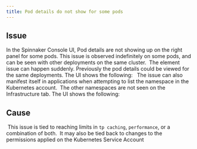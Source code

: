 ```yaml
---
title: Pod details do not show for some pods
---
```


## Issue
In the Spinnaker Console UI, Pod details are not showing up on the right panel for some pods.
This issue is observed indefinitely on some pods, and can be seen with other deployments on the same cluster.  The element issue can happen suddenly. Previously the pod details could be viewed for the same deployments. The UI shows the following:
 
The issue can also manifest itself in applications when attempting to list the namespace in the Kubernetes account.  The other namespaces are not seen on the Infrastructure tab.
The UI shows the following:

## Cause
 This issue is tied to reaching limits in ```tp caching```, ```performance```, or a combination of both.  It may also be tied back to changes to the permissions applied on the Kubernetes Service Account

